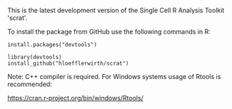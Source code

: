This is the latest development version of the Single Cell R Analysis Toolkit 'scrat'.

To install the package from GitHub use the following commands in R:

```
install.packages("devtools")

library(devtools)
install_github("hloefflerwirth/scrat")
```


Note: C++ compiler is required. For Windows systems usage of Rtools is recommended:

https://cran.r-project.org/bin/windows/Rtools/

